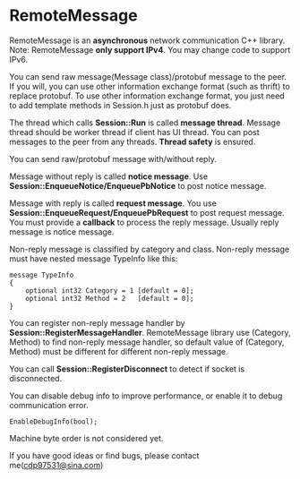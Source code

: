 # RemoteMessage
RemoteMessage is an **asynchronous** network communication C++ library.
Note: RemoteMessage **only support IPv4**. You may change code to support IPv6.

You can send raw message(Message class)/protobuf message to the peer.
If you will, you can use other information exchange format (such as thrift) to replace protobuf.
To use other information exchange format, you just need to add template methods in Session.h just as protobuf does.

The thread which calls **Session::Run** is called **message thread**.
Message thread should be worker thread if client has UI thread.
You can post messages to the peer from any threads. **Thread safety** is ensured.

You can send raw/protobuf message with/without reply.

Message without reply is called **notice message**.
Use **Session::EnqueueNotice/EnqueuePbNotice** to post notice message.

Message with reply is called **request message**.
You use **Session::EnqueueRequest/EnqueuePbRequest** to post request message.
You must provide a **callback** to process the reply message. Usually reply message is notice message.

Non-reply message is classified by category and class.
Non-reply message must have nested message TypeInfo like this:

	message TypeInfo
	{
		optional int32 Category = 1 [default = 0];
		optional int32 Method = 2   [default = 0];
	}

You can register non-reply message handler by **Session::RegisterMessageHandler**.
RemoteMessage library use (Category, Method) to find non-reply message handler, so default value of (Category, Method) must be different for different non-reply message.

You can call **Session::RegisterDisconnect** to detect if socket is disconnected.

You can disable debug info to improve performance, or enable it to debug communication error.

    EnableDebugInfo(bool);
    
Machine byte order is not considered yet.

If you have good ideas or find bugs, please contact me(cdp97531@sina.com)
